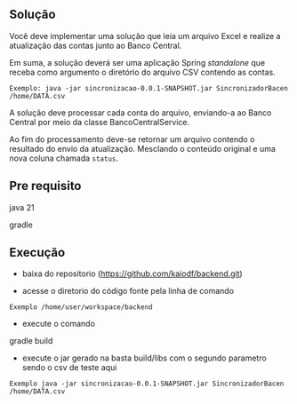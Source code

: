 ## Solução

Você deve implementar uma solução que leia um arquivo Excel e realize a atualização das contas junto ao Banco Central.

Em suma, a solução deverá ser uma aplicação Spring _standalone_ que receba como argumento o diretório do arquivo CSV contendo as contas.

`Exemplo: java -jar sincronizacao-0.0.1-SNAPSHOT.jar SincronizadorBacen /home/DATA.csv`

A solução deve processar cada conta do arquivo, enviando-a ao Banco Central por meio da classe BancoCentralService.

Ao fim do processamento deve-se retornar um arquivo contendo o resultado do envio da atualização. Mesclando o conteúdo original e uma nova coluna chamada `status`.

## Pre requisito
java 21

gradle

## Execução
- baixa do repositorio (https://github.com/kaiodf/backend.git) 

- acesse o diretorio do código fonte pela linha de comando

`Exemplo /home/user/workspace/backend`

- execute o comando 

gradle build

- execute o jar gerado na basta build/libs com o segundo parametro sendo o csv de teste aqui

`Exemplo java -jar sincronizacao-0.0.1-SNAPSHOT.jar SincronizadorBacen /home/DATA.csv`